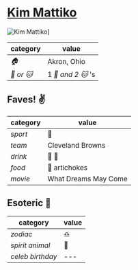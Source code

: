# [Kim Mattiko](https://github.com/kmattiko)

![Kim Mattiko](https://avatars0.githubusercontent.com/u/12112294?v=3&s=460)]

| category | value |
|-----------|-------|
| _:house:_ | Akron, Ohio |
| _:dog: or :cat:_ | 1 _:dog: and 2 :cat:_  's |

## Faves! :v:

| category | value |
|----------|--------|
| _sport_  | :football: |
| _team_   | Cleveland Browns |
| _drink_  | :beer: :wine_glass: |
| _food_   | :eggplant: artichokes |
| _movie_  | What Dreams May Come |

## Esoteric :crystal_ball:

| category | value |
|----------|-------|
| _zodiac_ | :libra: |
| _spirit animal_ | :wolf: |
| _celeb birthday_ | --- |
